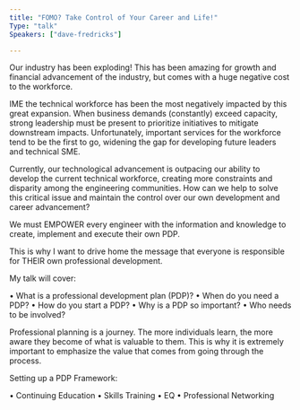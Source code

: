 ```yaml
---
title: "FOMO? Take Control of Your Career and Life!"
Type: "talk"
Speakers: ["dave-fredricks"]

---
```

Our industry has been exploding! This has been amazing for growth and financial advancement of the industry, but comes with a huge negative cost to the workforce.

IME the technical workforce has been the most negatively impacted by this great expansion. When business demands (constantly) exceed capacity, strong leadership must be present to prioritize initiatives to mitigate downstream impacts. Unfortunately, important services for the workforce tend to be the first to go, widening the gap for developing future leaders and technical SME.

Currently, our technological advancement is outpacing our ability to develop the current technical workforce, creating more constraints and disparity among the engineering communities. How can we help to solve this critical issue and maintain the control over our own development and career advancement?

We must EMPOWER every engineer with the information and knowledge to create, implement and execute their own PDP.

This is why I want to drive home the message that everyone is responsible for THEIR own professional development.

My talk will cover:

• What is a professional development plan (PDP)? • When do you need a PDP? • How do you start a PDP? • Why is a PDP so important? • Who needs to be involved?

Professional planning is a journey. The more individuals learn, the more aware they become of what is valuable to them. This is why it is extremely important to emphasize the value that comes from going through the process.

Setting up a PDP Framework:

• Continuing Education • Skills Training • EQ
• Professional Networking
